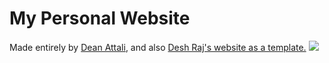 # My Personal Website
Made entirely by [Dean Attali](https://github.com/daattali), and also [Desh Raj's website as a template.](https://desh2608.github.io/)
![]( /assets/img/snoopy_coding.png)
